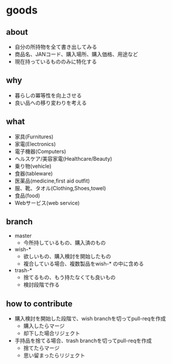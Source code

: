 goods
=======

## about
- 自分の所持物を全て書き出してみる
- 商品名、JANコード、購入場所、購入価格、用途など
- 現在持っているもののみに特化する

## why
- 暮らしの冪等性を向上させる
- 良い品への移り変わりを考える

## what
- 家具(Furnitures)
- 家電(Electronics)
- 電子機器(Computers)
- ヘルスケア/美容家電(Healthcare/Beauty)
- 乗り物(vehicle)
- 食器(tableware)
- 医薬品(medicine,first aid outfit)
- 服、靴、タオル(Clothing,Shoes,towel)
- 食品(food)
- Webサービス(web service)

## branch
- master
  - 今所持しているもの、購入済のもの
- wish-*
  - 欲しいもの、購入検討を開始したもの
  - 複合している場合、複数製品をwish-* の中に含める
- trash-*
  - 捨てるもの、もう持たなくても良いもの
  - 検討段階で作る

## how to contribute
- 購入検討を開始した段階で、wish branchを切ってpull-reqを作成
  - 購入したらマージ
  - 却下した場合リジェクト
- 手持品を捨てる場合、trash branchを切ってpull-reqを作成
  - 捨てたらマージ
  - 思い留まったらリジェクト
